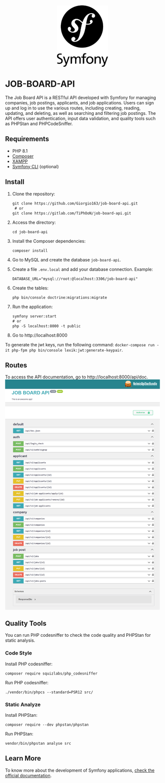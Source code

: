 <p align="center">
  <img align="center" height="200" src="./docker/symfony.png">
</p>


# JOB-BOARD-API

The Job Board API is a RESTful API developed with Symfony for managing companies, job postings, applicants, and job applications. Users can sign up and log in to use the various routes, including creating, reading, updating, and deleting, as well as searching and filtering job postings. The API offers user authentication, input data validation, and quality tools such as PHPStan and PHPCodeSniffer.

## Requirements

- PHP 8.1
- [Composer](https://getcomposer.org/)
- [XAMPP](https://www.apachefriends.org/pt_br/index.html)
- [Symfony CLI](https://symfony.com/download) (optional)

## Install

1. Clone the repository:

   ```
   git clone https://github.com/Giorgio163/job-board-api.git
    # or
   git clone https://gitlab.com/TiPhOoN/job-board-api.git
   ```

2. Access the directory:

   ```
   cd job-board-api
   ```

3. Install the Composer dependencies:

   ```
   composer install
   ```

4. Go to MySQL and create the database `job-board-api`.

5. Create a file `.env.local` and add your database connection. Example:
   ```dotenv
   DATABASE_URL="mysql://root:@localhost:3306/job-board-api"
   ```
6. Create the tables:

   ```
   php bin/console doctrine:migrations:migrate
   ```

7. Run the application:

   ```shell
   symfony server:start
   # or
   php -S localhost:8000 -t public
   ```

8. Go to http://localhost:8000

To generate the jwt keys, run the following command: `docker-compose run -it php-fpm php bin/console lexik:jwt:generate-keypair`.
## Routes
To access the API documentation, go to http://localhost:8000/api/doc.
![Swagger](./docker/api_doc.png)
## Quality Tools
You can run PHP codesniffer to check the code quality and PHPStan for static analysis.
### Code Style
Install PHP codesniffer:
```
composer require squizlabs/php_codesniffer
``` 
Run PHP codesniffer:
```
./vendor/bin/phpcs --standard=PSR12 src/
```

### Static Analyze
Install PHPStan:
```
composer require --dev phpstan/phpstan
``` 

Run PHPStan:
```
vendor/bin/phpstan analyse src
```
## Learn More
To know more about the development of Symfony applications, [check the official documentation](https://symfony.com/doc/current/index.html).